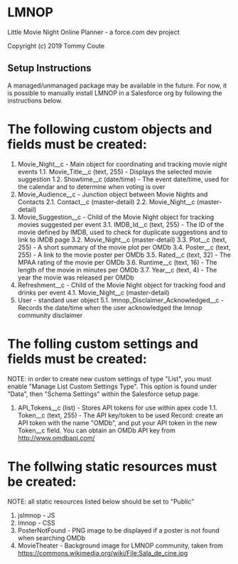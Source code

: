 # LMNOP
Little Movie Night Online Planner - a force.com dev project

Copyright (c) 2019 Tommy Coute

## Setup Instructions ##
A managed/unmanaged package may be available in the future. For now, it is possible to manually install LMNOP in a Salesforce org by following the instructions below.

# The following custom objects and fields must be created:
1. Movie_Night__c - Main object for coordinating and tracking movie night events
1.1. Movie_Title__c (text, 255) - Displays the selected movie suggestion
1.2. Showtime__c (date/time) - The event date/time, used for the calendar and to determine when voting is over
2. Movie_Audience__c - Junction object between Movie Nights and Contacts
2.1. Contact__c (master-detail)
2.2. Movie_Night__c (master-detail)
3. Movie_Suggestion__c - Child of the Movie Night object for tracking movies suggested per event
3.1. IMDB_Id__c (text, 255) - The ID of the movie defined by IMDB, used to check for duplicate suggestions and to link to IMDB page
3.2. Movie_Night__c (master-detail)
3.3. Plot__c (text, 255) - A short summary of the movie plot per OMDb
3.4. Poster__c (text, 255) - A link to the movie poster per OMDb
3.5. Rated__c (text, 32) - The MPAA rating of the movie per OMDb
3.6. Runtime__c (text, 16) - The length of the movie in minutes per OMDb
3.7. Year__c (text, 4) - The year the movie was released per OMDb
4. Refreshment__c - Child of the Movie Night object for tracking food and drinks per event
4.1. Movie_Night__c (master-detail)
5. User - standard user object
5.1. lmnop_Disclaimer_Acknowledged__c - Records the date/time when the user acknowledged the lmnop community disclaimer

# The folling custom settings and fields must be created:
NOTE: in order to create new custom settings of type "List", you must enable "Manage List Custom Settings Type". This option is found under "Data", then "Schema Settings" within the Salesforce setup page.
1. API_Tokens__c (list) - Stores API tokens for use within apex code
1.1. Token__c (text, 255) - The API key/token to be used
Record: create an API token with the name "OMDb", and put your API token in the new Token__c field. You can obtain an OMDb API key from http://www.omdbapi.com/

# The follwing static resources must be created:
NOTE: all static resources listed below should be set to "Public"
1. jslmnop - JS 
2. lmnop - CSS
3. PosterNotFound - PNG image to be displayed if a poster is not found when searching OMDb
4. MovieTheater - Background image for LMNOP community, taken from https://commons.wikimedia.org/wiki/File:Sala_de_cine.jpg
